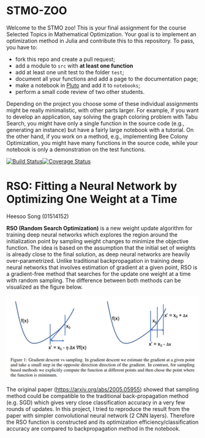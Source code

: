 # STMO-ZOO

Welcome to the STMO zoo! This is your final assignment for the course Selected Topics in Mathematical Optimization. Your goal is to implement an optimization method in Julia and contribute this to this repository. To pass, you have to:

- fork this repo and create a pull request;
- add a module to `src` with **at least one function**
- add at least one unit test to the folder `test`;
- document all your functions and add a page to the documentation page;
- make a notebook in [Pluto](https://github.com/fonsp/Pluto.jl) and add it to `notebooks`;
- perform a small code review of two other students.

Depending on the project you choose some of these individual assignments might be really minimalistic, with other parts larger. For example, if you want to develop an application, say solving the graph coloring problem with Tabu Search, you might have only a single function in the source code (e.g., generating an instance) but have a fairly large notebook with a tutorial. On the other hand, if you work on a method, e.g., implementing Bee Colony Optimization, you might have many functions in the source code, while your notebook is only a demonstration on the test functions. 

[![Build Status](https://travis-ci.org/MichielStock/STMOZOO.svg?branch=master)](https://travis-ci.org/MichielStock/STMOZOO)[![Coverage Status](https://coveralls.io/repos/github/MichielStock/STMOZOO/badge.svg?branch=master)](https://coveralls.io/github/MichielStock/STMOZOO?branch=master)

# RSO: Fitting a Neural Network by Optimizing One Weight at a Time
Heesoo Song (01514152)


**RSO (Random Search Optimization)** is a new weight update algorithm for training deep neural networks which explores the region around the initialization point by sampling weight changes to minimize the objective function. The idea is based on the assumption that the initial set of weights is already close to the final solution, as deep neural networks are heavily over-parametrized. Unlike traditional backpropagation in training deep neural networks that involves estimation of gradient at a given point, RSO is a gradient-free method that searches for the update one weight at a time with random sampling. The difference between both methods can be visualized as the figure below.

![Gradient_vs_sampling.png](https://github.com/HeesooSong/STMOZOO/blob/master/notebook/Figures/Gradient_vs_sampling.png?raw=true)

The original paper (https://arxiv.org/abs/2005.05955) showed that sampling method could be compatible to the traditional back-propagation method (e.g. SGD) which gives very close classification accuracy in a very few rounds of updates. In this project, I tried to reproduce the result from the paper with simpler convolutional neural network (2 CNN layers). Therefore the RSO function is constructed and its optimization efficiency/classification accuracy are compared to backpropagation method in the notebook. 
